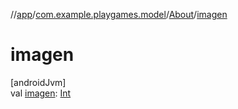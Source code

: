 //[app](../../../index.md)/[com.example.playgames.model](../index.md)/[About](index.md)/[imagen](imagen.md)

# imagen

[androidJvm]\
val [imagen](imagen.md): [Int](https://kotlinlang.org/api/latest/jvm/stdlib/kotlin/-int/index.html)
